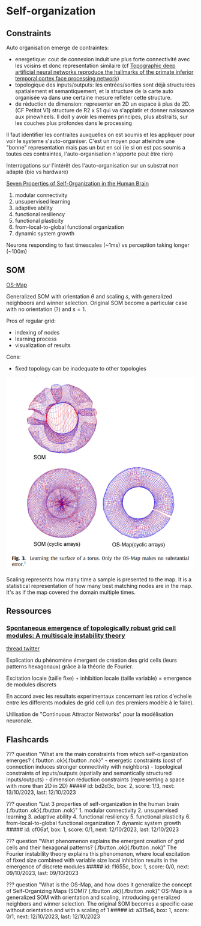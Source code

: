 # Self-organization

## Constraints
Auto organisation emerge de contraintes:

- energetique: cout de connexion induit une plus forte connectivité avec les voisins et donc representation similaire (cf [Topographic deep artificial neural networks reproduce the hallmarks of the primate inferior temporal cortex face processing network](https://www.biorxiv.org/content/10.1101/2020.07.09.185116v1.full.pdf))
- topologique des inputs/outputs: les entrées/sorties sont déjà structurées spatialement et semantiquement, et la structure de la carte auto organisée va dans une certaine mesure refleter cette structure.
- de réduction de dimension: representer en 2D un espace à plus de 2D. (CF Petitot V1) structure de R2 x S1 qui va s'applatir et donner naissance aux pinewheels. Il doit y avoir les memes principes, plus abstraits, sur les couches plus profondes dans le processing

Il faut identifier les contraites auxquelles on est soumis et les appliquer pour voir le systeme s'auto-organiser. C'est un moyen pour atteindre une "bonne" representation mais pas un but en soi (ie si on est pas soumis a toutes ces contraintes, l'auto-organisation n'apporte peut être rien)

Interrogations sur l'intérêt des l'auto-organisation sur un substrat non adapté (bio vs hardware)

[Seven Properties of Self-Organization in the Human Brain](https://philarchive.org/archive/DRESPO-3)

1. modular connectivity
2. unsupervised learning
3. adaptive ability
4. functional resiliency
5. functional plasticity
6. from-local-to-global functional organization
7. dynamic system growth

Neurons responding to fast timescales (~1ms) vs perception taking longer (~100m)

## **SOM**

[OS-Map](https://pubmed.ncbi.nlm.nih.gov/26897100/)

Generalized SOM with orientation $\theta$ and scaling $s$, with generalized neighboors and winner selection. Original SOM become a particular case with no orientation (?) and $s=1$.

Pros of regular grid:

- indexing of nodes
- learning process
- visualization of results

Cons:

- fixed topology can be inadequate to other topologies

![](fig/self_organization_osmapgeo.png)

Scaling represents how many time a sample is presented to the map. It is a statistical representation of how many best matching nodes are in the map. It's as if the map covered the domain multiple times.

## Ressources

### [Spontaneous emergence of topologically robust grid cell modules: A multiscale instability theory](https://www.biorxiv.org/content/10.1101/2021.10.28.466284v1.full.pdf)
[thread twitter](https://twitter.com/FieteGroup/status/1455269014117105664?s=20&t=uIBKxkSFMzGfl8ou7CN-8A)

Explication du phénomène émergent de création des grid cells (leurs patterns hexagonaux) grâce à la théorie de Fourier.

Excitation locale (taille fixe) + inhibition locale (taille variable) = emergence de modules discrets

En accord avec les resultats experimentaux concernant les ratios d'echelle entre les differents modules de grid cell (un des premiers modèle à le faire).

Utilisation de "Continuous Attractor Networks" pour la modélisation neuronale.

## Flashcards
??? question "What are the main constraints from which self-organization emerges? [](){.fbutton .ok}[](){.fbutton .nok}"
    - energetic constraints (cost of connection induces stronger connectivity with neighbors)
    - topological constraints of inputs/outputs (spatially and semantically structured inputs/outputs)
    - dimension reduction constraints (representing a space with more than 2D in 2D)
    ##### id: bd2d3c, box: 2, score: 1/3, next: 13/10/2023, last: 12/10/2023

??? question "List 3 properties of self-organization in the human brain [](){.fbutton .ok}[](){.fbutton .nok}"
    1. modular connectivity
    2. unsupervised learning
    3. adaptive ability
    4. functional resiliency
    5. functional plasticity
    6. from-local-to-global functional organization
    7. dynamic system growth
    ##### id: cf06af, box: 1, score: 0/1, next: 12/10/2023, last: 12/10/2023

??? question "What phenomenon explains the emergent creation of grid cells and their hexagonal patterns? [](){.fbutton .ok}[](){.fbutton .nok}"
    The Fourier instability theory explains this phenomenon, where local excitation of fixed size combined with variable size local inhibition results in the emergence of discrete modules
    ##### id: f1655c, box: 1, score: 0/0, next: 09/10/2023, last: 09/10/2023

??? question "What is the OS-Map, and how does it generalize the concept of Self-Organizing Maps (SOM)? [](){.fbutton .ok}[](){.fbutton .nok}"
    OS-Map is a generalized SOM with orientation and scaling, introducing generalized neighbors and winner selection. The original SOM becomes a specific case without orientation and with a scaling of 1
    ##### id: a315e6, box: 1, score: 0/1, next: 12/10/2023, last: 12/10/2023
